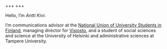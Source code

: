 +++
+++

Hello, I’m _Antti Kivi_.

I’m communications advisor at the
[National Union of University Students in Finland](https://syl.fi/en), managing
director for [Visiosto](https://www.visiosto.fi/en), and a student of social
sciences and science at the University of Helsinki and administrative sciences
at Tampere University.
